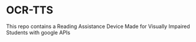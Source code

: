 # OCR-TTS
This repo contains a Reading Assistance Device Made for Visually Impaired Students with google APIs
